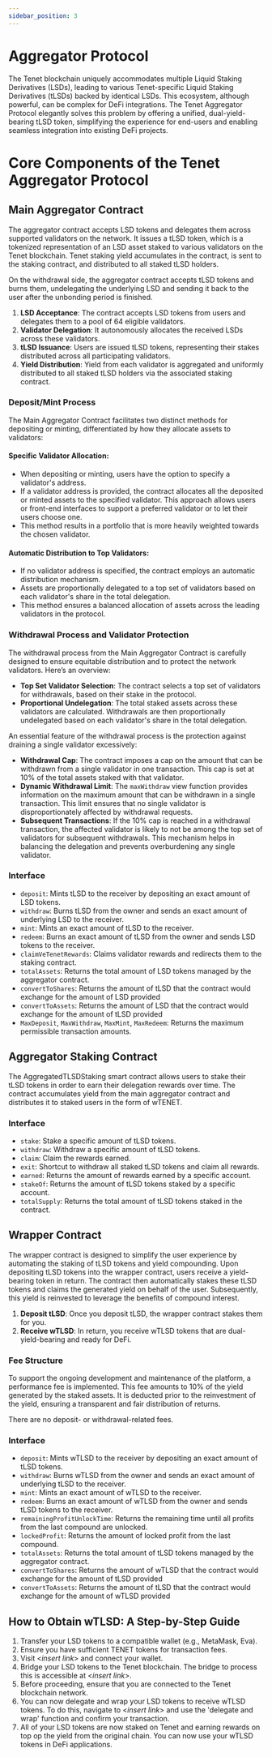 ```yaml
---
sidebar_position: 3
---
```


# Aggregator Protocol

The Tenet blockchain uniquely accommodates multiple Liquid Staking Derivatives (LSDs), leading to various Tenet-specific Liquid Staking Derivatives (tLSDs) backed by identical LSDs. This ecosystem, although powerful, can be complex for DeFi integrations. The Tenet Aggregator Protocol elegantly solves this problem by offering a unified, dual-yield-bearing tLSD token, simplifying the experience for end-users and enabling seamless integration into existing DeFi projects.

# Core Components of the Tenet Aggregator Protocol

## Main Aggregator Contract

The aggregator contract accepts LSD tokens and delegates them across supported validators on the network. It issues a tLSD token, which is a tokenized representation of an LSD asset staked to various validators on the Tenet blockchain. Tenet staking yield accumulates in the contract, is sent to the staking contract, and distributed to all staked tLSD holders.

On the withdrawal side, the aggregator contract accepts tLSD tokens and burns them, undelegating the underlying LSD and sending it back to the user after the unbonding period is finished.

1. **LSD Acceptance**: The contract accepts LSD tokens from users and delegates them to a pool of 64 eligible validators.
2. **Validator Delegation**: It autonomously allocates the received LSDs across these validators.
3. **tLSD Issuance**: Users are issued tLSD tokens, representing their stakes distributed across all participating validators.
4. **Yield Distribution**: Yield from each validator is aggregated and uniformly distributed to all staked tLSD holders via the associated staking contract.

### Deposit/Mint Process

The Main Aggregator Contract facilitates two distinct methods for depositing or minting, differentiated by how they allocate assets to validators:

#### Specific Validator Allocation:

- When depositing or minting, users have the option to specify a validator's address.
- If a validator address is provided, the contract allocates all the deposited or minted assets to the specified validator. This approach allows users or front-end interfaces to support a preferred validator or to let their users choose one.
- This method results in a portfolio that is more heavily weighted towards the chosen validator.

#### Automatic Distribution to Top Validators:

- If no validator address is specified, the contract employs an automatic distribution mechanism.
- Assets are proportionally delegated to a top set of validators based on each validator's share in the total delegation.
- This method ensures a balanced allocation of assets across the leading validators in the protocol.

### Withdrawal Process and Validator Protection

The withdrawal process from the Main Aggregator Contract is carefully designed to ensure equitable distribution and to protect the network validators. Here’s an overview:

- **Top Set Validator Selection**: The contract selects a top set of validators for withdrawals, based on their stake in the protocol.
- **Proportional Undelegation**: The total staked assets across these validators are calculated. Withdrawals are then proportionally undelegated based on each validator's share in the total delegation.

An essential feature of the withdrawal process is the protection against draining a single validator excessively:

- **Withdrawal Cap**: The contract imposes a cap on the amount that can be withdrawn from a single validator in one transaction. This cap is set at 10% of the total assets staked with that validator.
- **Dynamic Withdrawal Limit**: The `maxWithdraw` view function provides information on the maximum amount that can be withdrawn in a single transaction. This limit ensures that no single validator is disproportionately affected by withdrawal requests.
- **Subsequent Transactions**: If the 10% cap is reached in a withdrawal transaction, the affected validator is likely to not be among the top set of validators for subsequent withdrawals. This mechanism helps in balancing the delegation and prevents overburdening any single validator.

### Interface

* `deposit`: Mints tLSD to the receiver by depositing an exact amount of LSD tokens.
* `withdraw`: Burns tLSD from the owner and sends an exact amount of underlying LSD to the receiver.
* `mint`: Mints an exact amount of tLSD to the receiver.
* `redeem`: Burns an exact amount of tLSD from the owner and sends LSD tokens to the receiver.
* `claimVeTenetRewards`: Claims validator rewards and redirects them to the staking contract.
* `totalAssets`: Returns the total amount of LSD tokens managed by the aggregator contract.
* `convertToShares`: Returns the amount of tLSD that the contract would exchange for the amount of LSD provided
* `convertToAssets`: Returns the amount of LSD that the contract would exchange for the amount of tLSD provided
* `MaxDeposit`, `MaxWithdraw`, `MaxMint`, `MaxRedeem`: Returns the maximum permissible transaction amounts.

## Aggregator Staking Contract

The AggregatedTLSDStaking smart contract allows users to stake their tLSD tokens in order to earn their delegation rewards over time. The contract accumulates yield from the main aggregator contract and distributes it to staked users in the form of wTENET.

### Interface

* `stake`: Stake a specific amount of tLSD tokens.
* `withdraw`: Withdraw a specific amount of tLSD tokens.
* `claim`: Claim the rewards earned.
* `exit`: Shortcut to withdraw all staked tLSD tokens and claim all rewards.
* `earned`: Returns the amount of rewards earned by a specific account.
* `stakeOf`: Returns the amount of tLSD tokens staked by a specific account.
* `totalSupply`: Returns the total amount of tLSD tokens staked in the contract.

## Wrapper Contract

The wrapper contract is designed to simplify the user experience by automating the staking of tLSD tokens and yield compounding. Upon depositing tLSD tokens into the wrapper contract, users receive a yield-bearing token in return. The contract then automatically stakes these tLSD tokens and claims the generated yield on behalf of the user. Subsequently, this yield is reinvested to leverage the benefits of compound interest.
1. **Deposit tLSD**: Once you deposit tLSD, the wrapper contract stakes them for you.
2. **Receive wTLSD**: In return, you receive wTLSD tokens that are dual-yield-bearing and ready for DeFi.

### Fee Structure

To support the ongoing development and maintenance of the platform, a performance fee is implemented. This fee amounts to 10% of the yield generated by the staked assets. It is deducted prior to the reinvestment of the yield, ensuring a transparent and fair distribution of returns. 

There are no deposit- or withdrawal-related fees.

### Interface

* `deposit`: Mints wTLSD to the receiver by depositing an exact amount of tLSD tokens.
* `withdraw`: Burns wTLSD from the owner and sends an exact amount of underlying tLSD to the receiver.
* `mint`: Mints an exact amount of wTLSD to the receiver.
* `redeem`: Burns an exact amount of wTLSD from the owner and sends tLSD tokens to the receiver.
* `remainingProfitUnlockTime`: Returns the remaining time until all profits from the last compound are unlocked.
* `lockedProfit`: Returns the amount of locked profit from the last compound.
* `totalAssets`: Returns the total amount of tLSD tokens managed by the aggregator contract.
* `convertToShares`: Returns the amount of wTLSD that the contract would exchange for the amount of tLSD provided
* `convertToAssets`: Returns the amount of tLSD that the contract would exchange for the amount of wTLSD provided


## How to Obtain wTLSD: A Step-by-Step Guide

1. Transfer your LSD tokens to a compatible wallet (e.g., MetaMask, Eva).
2. Ensure you have sufficient TENET tokens for transaction fees.
3. Visit <*insert link*> and connect your wallet.
4. Bridge your LSD tokens to the Tenet blockchain. The bridge to process this is accessible at <*insert link*>.
5. Before proceeding, ensure that you are connected to the Tenet blockchain network.
6. You can now delegate and wrap your LSD tokens to receive wTLSD tokens. To do this, navigate to <*insert link*> and use the 'delegate and wrap' function and confirm your transaction.
7. All of your LSD tokens are now staked on Tenet and earning rewards on top op the yield from the original chain. You can now use your wTLSD tokens in DeFi applications.

